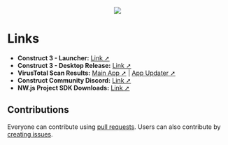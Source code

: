 ﻿<p align="center"><img src="https://raw.githubusercontent.com/TheRealDannyyy/Construct-3-Desktop-Simple-Launcher/master/Distribution/headernew3.png"></p>

# Links
- <b>Construct 3 - Launcher:</b> <a href="https://www.construct.net/en/forum/construct-3/general-discussion-7/updated-construct-desktop-139502">Link ➚</a>
- <b>Construct 3 - Desktop Release:</b> <a href="https://www.construct.net/en/forum/construct-3/general-discussion-7/construct-desktop-build-beta-131317">Link ➚</a>
- <b>VirusTotal Scan Results:</b> <a href="https://www.virustotal.com/gui/file/a503e95eea2b2ffba7456a576aaa69049bd3c5fe261c2ed6d9af9835e017c389/detection">Main App ➚</a> | <a href="https://www.virustotal.com/gui/file/99f341db4af4fb4e74f517c095ed7ebcccff20fe836e53e1aa1a121d853723b5/detection">App Updater ➚</a>
- <b>Construct Community Discord:</b> <a href="https://discord.gg/dZDU7Re">Link ➚</a>
- <b>NW.js Project SDK Downloads:</b> <a href="https://nwjs.io/downloads/">Link ➚</a>

## Contributions
Everyone can contribute using <a href="https://github.com/TheRealDannyyy/Construct-3-Desktop-Simple-Launcher/pulls">pull requests</a>. Users can also contribute by <a href="https://github.com/TheRealDannyyy/Construct-3-Desktop-Simple-Launcher/issues">creating issues</a>.
